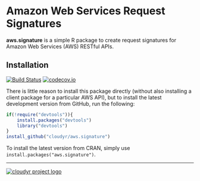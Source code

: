 # Amazon Web Services Request Signatures #

**aws.signature** is a simple R package to create request signatures for Amazon Web Services (AWS) RESTful APIs.

## Installation ##

[![Build Status](https://travis-ci.org/cloudyr/aws.signature.png?branch=master)](https://travis-ci.org/cloudyr/aws.signature) [![codecov.io](http://codecov.io/github/cloudyr/aws.signature/coverage.svg?branch=master)](http://codecov.io/github/cloudyr/aws.signature?branch=master)

There is little reason to install this package directly (without also installing a client package for a particular AWS API), but to install the latest development version from GitHub, run the following:

```R
if(!require("devtools")){
    install.packages("devtools")
    library("devtools")
}
install_github("cloudyr/aws.signature")
```

To install the latest version from CRAN, simply use `install.packages("aws.signature")`.

---
[![cloudyr project logo](http://i.imgur.com/JHS98Y7.png)](https://github.com/cloudyr)

